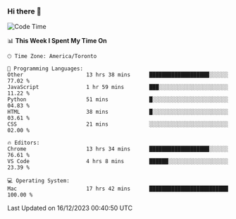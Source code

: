 ### Hi there 👋


<!--START_SECTION:waka-->
![Code Time](http://img.shields.io/badge/Code%20Time-1%2C483%20hrs%2038%20mins-blue)

📊 **This Week I Spent My Time On** 

```text
🕑︎ Time Zone: America/Toronto

💬 Programming Languages: 
Other                    13 hrs 38 mins      ███████████████████░░░░░░   77.02 % 
JavaScript               1 hr 59 mins        ███░░░░░░░░░░░░░░░░░░░░░░   11.22 % 
Python                   51 mins             █░░░░░░░░░░░░░░░░░░░░░░░░   04.83 % 
HTML                     38 mins             █░░░░░░░░░░░░░░░░░░░░░░░░   03.61 % 
CSS                      21 mins             ░░░░░░░░░░░░░░░░░░░░░░░░░   02.00 % 

🔥 Editors: 
Chrome                   13 hrs 34 mins      ███████████████████░░░░░░   76.61 % 
VS Code                  4 hrs 8 mins        ██████░░░░░░░░░░░░░░░░░░░   23.39 % 

💻 Operating System: 
Mac                      17 hrs 42 mins      █████████████████████████   100.00 % 
```


 Last Updated on 16/12/2023 00:40:50 UTC
<!--END_SECTION:waka-->

<!--
**SillyPasty/SillyPasty** is a ✨ _special_ ✨ repository because its `README.md` (this file) appears on your GitHub profile.

Here are some ideas to get you started:

- 🔭 I’m currently working on ...
- 🌱 I’m currently learning ...
- 👯 I’m looking to collaborate on ...
- 🤔 I’m looking for help with ...
- 💬 Ask me about ...
- 📫 How to reach me: ...
- 😄 Pronouns: ...
- ⚡ Fun fact: ...
-->


